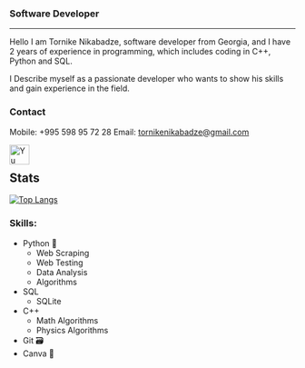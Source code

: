 ### Software Developer
---
Hello I am Tornike Nikabadze, software developer from Georgia, and I have 2 years of experience in programming, which includes coding in C++, Python and SQL. 

I Describe myself as a passionate developer who wants to show his skills and gain experience in the field. 

### Contact
Mobile: +995 598 95 72 28
Email: tornikenikabadze@gmail.com

<a href="https://www.linkedin.com/in/tornike-nikabadze-1b080823b/">
   <img align="left" src="https://raw.githubusercontent.com/yushi1007/yushi1007/main/images/linkedin.svg" alt="Yu Shi | LinkedIn" width="35px"/>
</a>
<br>

## Stats

[![Top Langs](https://github-readme-stats.vercel.app/api/top-langs/?username=TokaTok&layout=compact)](https://github.com/yushi1007)

### Skills:
* Python 🐍
    * Web Scraping
    * Web Testing
    * Data Analysis
    * Algorithms
* SQL
    * SQLite
* C++
    * Math Algorithms
    * Physics Algorithms
* Git 🗃️
* Canva 🖖
